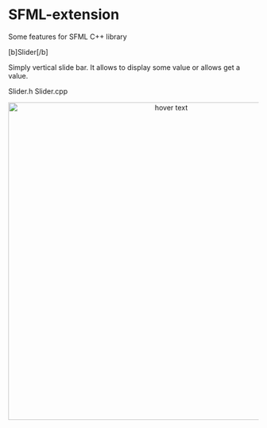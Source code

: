 # SFML-extension
Some features for SFML C++ library


[b]Slider[/b]

Simply vertical slide bar. It allows to display some value or allows get a value.

Slider.h
Slider.cpp


<p align="center">
  <img src="https://i.imgur.com/ImUQIkV.gif" width="640" title="hover text">
</p>

